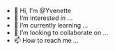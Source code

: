 - 👋 Hi, I’m @Yvenette
- 👀 I’m interested in ...
- 🌱 I’m currently learning ...
- 💞️ I’m looking to collaborate on ...
- 📫 How to reach me ...

<!---
Yvenette/Yvenette is a ✨ special ✨ repository because its `README.md` (this file) appears on your GitHub profile.
You can click the Preview link to take a look at your changes.
--->
